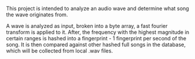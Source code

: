 This project is intended to analyze an audio wave and determine what song the wave originates from.

A wave is analyzed as input, broken into a byte array, a fast fourier transform is applied to it. After, the frequency with the highest magnitude in certain ranges is hashed into a fingerprint - 1 fingerprint per second of the song. It is then compared against other hashed full songs in the database, which will be collected from local .wav files.